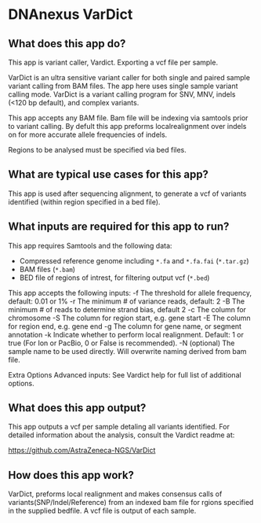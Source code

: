 # DNAnexus VarDict

## What does this app do?

This app is variant caller, Vardict. Exporting a vcf file per sample.

VarDict is an ultra sensitive variant caller for both single and paired sample variant calling from BAM files.
The app here uses single sample variant calling mode. 
VarDict is a variant calling program for SNV, MNV, indels (<120 bp default), and complex variants.  

This app accepts any BAM file. Bam file will be indexing via samtools prior to variant calling. 
By defult this app preforms localrealignment over indels on for more accurate allele frequencies of indels. 

Regions to be analysed must be specified via bed files.

## What are typical use cases for this app?

This app is used after sequencing alignment, to generate a vcf of variants identified (within region specified in a bed file).

## What inputs are required for this app to run?

This app requires Samtools and the following data:
- Compressed reference genome including `*.fa` and `*.fa.fai` (`*.tar.gz`)
- BAM files (`*.bam`)
- BED file of regions of intrest, for filtering output vcf (`*.bed`)

This app accepts the following inputs:
-f 	The threshold for allele frequency, default: 0.01 or 1%
-r	The minimum # of variance reads, default: 2
-B	The minimum # of reads to determine strand bias, default 2
-c	The column for chromosome
-S	The column for region start, e.g. gene start
-E	The column for region end, e.g. gene end
-g	The column for gene name, or segment annotation
-k 	Indicate whether to perform local realignment.  Default: 1 or true (For Ion or PacBio, 0 or False is recommended).
-N	(optional) The sample name to be used directly.  Will overwrite naming derived from bam file.

Extra Options Advanced inputs:
See Vardict help for full list of additional options.


## What does this app output?

This app outputs a vcf per sample detaling all variants identified. For detailed information about the analysis, consult the Vardict readme at:

https://github.com/AstraZeneca-NGS/VarDict 


## How does this app work?

VarDict, preforms local realignment and makes consensus calls of variants(SNP/Indel/Reference) from an indexed bam file for rgions specified in the supplied bedfile. A vcf file is output of each sample.

